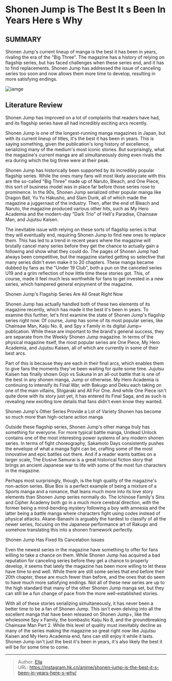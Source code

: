 # Shonen Jump is The Best It s Been In Years Here s Why


## SUMMARY 



  Shonen Jump&#39;s current lineup of manga is the best it has been in years, rivaling the era of the &#34;Big Three&#34;.   The magazine has a history of relying on flagship series, but has faced challenges when these series end, and it has to find replacements.   Shonen Jump has addressed the issue of canceling series too soon and now allows them more time to develop, resulting in more satisfying endings.  

![iamge](https://static1.srcdn.com/wordpress/wp-content/uploads/2023/09/luffy-deku-and-yuji-from-shonen-jump-manga.jpg)

## Literature Review

Shonen Jump has improved on a lot of complaints that readers have had, and its flagship series have all had incredibly exciting arcs recently.




Shonen Jump is one of the longest-running manga magazines in Japan, but with its current lineup of titles, it&#39;s the best it has been in years. This is saying something, given the publication&#39;s long history of excellence, serializing many of the medium&#39;s most iconic stories. But surprisingly, what the magazine&#39;s current manga are all simultaneously doing even rivals the era during which the big three were at their peak.




Shonen Jump has historically been supported by its incredibly popular flagship series. While the ones many fans will most likely associate with this are the so-called &#34;Big Three&#34; made up of Naruto, Bleach, and One Piece, this sort of business model was in place far before those series rose to prominence. In the 90s, Shonen Jump serialized other popular manga like Dragon Ball, Yu Yu Hakusho, and Slam Dunk, all of which made the magazine a juggernaut of the industry. Then, after the end of Bleach and Naruto, the magazine produced various other hits, such as My Hero Academia and the modern-day &#34;Dark Trio&#34; of Hell&#39;s Paradise, Chainsaw Man, and Jujutsu Kaisen.

          

The inevitable issue with relying on these sorts of flagship series is that they will eventually end, requiring Shonen Jump to find new ones to replace them. This has led to a trend in recent years where the magazine will brutally cancel many series before they get the chance to actually gain a following and show what they could do. The pages of Shonen Jump had always been competitive, but the magazine started getting so selective that many series didn&#39;t even make it to 20 chapters. These manga became dubbed by fans as the &#34;Under 19 Club&#34;, both a pun on the canceled series U19 and a grim reflection of how little time these stories got. This, of course, made it feel much less worthwhile for fans to get invested in a new series, which hampered general enjoyment of the magazine.





 Shonen Jump&#39;s Flagship Series Are All Great Right Now 
          

Shonen Jump has actually handled both of these two elements of its magazine recently, which has made it the best it&#39;s been in years. To examine this further, let&#39;s first examine the state of Shonen Jump&#39;s flagship series right now. Of course, Jump has some of its most popular series, like Chainsaw Man, Kaiju No. 8, and Spy x Family in its digital Jump&#43; publication. While these are important to the brand&#39;s general success, they are separate from the Weekly Shonen Jump magazine. In terms of the physical magazine itself, the most popular series are One Piece, My Hero Academia, and Jujutsu Kaisen, all of which are currently in some of their best arcs.

Part of this is because they are each in their final arcs, which enables them to give fans the moments they&#39;ve been waiting for quite some time. Jujutsu Kaisen has finally shown Gojo vs Sukuna in an all-out battle that is one of the best in any shonen manga, Jump or otherwise. My Hero Academia is continuing to intensify its Final War, with Bakugo and Deku each taking on one of the main villains, Shigaraki and All For One. And while One Piece isn&#39;t quite done with its story just yet, it has entered its Final Saga, and as such is revealing new exciting lore details that fans didn&#39;t even know they wanted.






 Shonen Jump&#39;s Other Series Provide a Lot of Variety 
Shonen has become so much more than high-octane action manga
          

Outside these flagship series, Shonen Jump&#39;s other manga truly has something for everyone. For more typical battle manga, Undead Unlock contains one of the most interesting power systems of any modern shonen series. In terms of fight choreography, Sakamoto Days consistently pushes the envelope of what a manga fight can be, crafting some of the most innovative and epic battles out there. And if a reader wants battles on a larger scale, The Elusive Samurai is a great historical fiction story that brings an ancient Japanese war to life with some of the most fun characters in the magazine.

Perhaps most surprisingly, though, is the high quality of the magazine&#39;s non-action series. Blue Box is a perfect example of being a mixture of a Sports manga and a romance, that leans much more into its love story elements than Shonen Jump series normally do. The Ichinose Family&#39;s Sins and Cipher Academy both go in a much more cerebral direction, with the former being a mind-bending mystery following a boy with amnesia and the latter being a battle manga where characters fight using codes instead of physical attacks. Akane-Banashi is arguably the hardest to classify of all the newer series, focusing on the Japanese performance art of Rakugo and somehow translating this into a shonen framework perfectly.






 Shonen Jump Has Fixed Its Cancelation Issues 
          

Even the newest series in the magazine have something to offer for fans willing to take a chance on them. While Shonen Jump has acquired a bad reputation for canceling series before they get a chance to properly develop, it seems that lately the magazine has been more willing to let these have time to end well. While there are still some series that end before their 20th chapter, these are much fewer than before, and the ones that do seem to have much more satisfying endings. Not all of these new series are up to the high standard that many of the other Shonen Jump manga set, but they can still be a fun change of pace from the more well-established stories.

With all of these stories serializing simultaneously, it has never been a better time to be a fan of Shonen Jump. This isn&#39;t even delving into all the excellent manga that have been released on Shonen Jump&#43;, like the wholesome Spy x Family, the bombastic Kaiju No 8, and the groundbreaking Chainsaw Man Part 2. While this level of quality must inevitably decline as many of the series making the magazine so great right now like Jujutsu Kaisen and My Hero Academia end, fans can still enjoy it while it lasts. Shonen Jump isn&#39;t just the best it&#39;s been in years, it&#39;s also likely the best it will be for some time to come.






---

> Author: [Ella](https://instagram.hk.cn/)  
> URL: https://instagram.hk.cn/anime/shonen-jump-is-the-best-it-s-been-in-years-here-s-why/  

